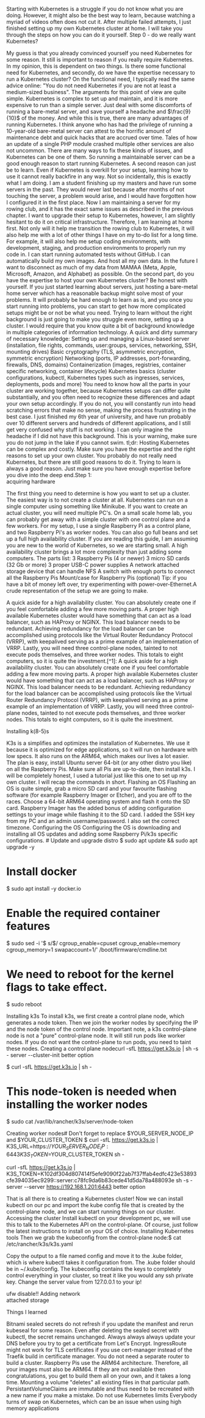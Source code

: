 Starting with Kubernetes is a struggle if you do not know what you are doing. However, it might also be the best way to learn, because watching a myriad of videos often does not cut it. After multiple failed attempts, I just finished setting up my own Kubernetes cluster at home. I will take you through the steps on how you can do it yourself.
<span style="white-space: pre-wrap;">Step 0 - do we really want Kubernetes?</span>


My guess is that you already convinced yourself you need Kubernetes for some reason. It still is important to reason if you really require Kubernetes. In my opinion, this is dependent on two things. Is there some functional need for Kubernetes, and secondly, do we have the expertise necessary to run a Kubernetes cluster? 
On the functional need, I typically read the same advice online: "You do not need Kubernetes if you are not at least a medium-sized business". The arguments for this point of view are quite simple. Kubernetes is complex to set up and maintain, and it is more expensive to run than a simple server. Just deal with some discomforts of running a bare-metal server, and save yourself a headache and $\frac{9}{10}$ of the money. And while this is true, there are many advantages of running Kubernetes. I think anyone who has had the privilege of running a 10-year-old bare-metal server can attest to the horrific amount of maintenance debt and quick hacks that are accrued over time. Tales of how an update of a single PHP module crashed multiple other services are also not uncommon. There are many ways to fix these kinds of issues, and Kubernetes can be one of them. So running a maintainable server can be a good enough reason to start running Kubernetes. 
A second reason can just be to learn. Even if Kubernetes is overkill for your setup, learning how to use it cannot really backfire in any way. Not so incidentally, this is exactly what I am doing. I am a student finishing up my masters and have run some servers in the past. They would never last because after months of not touching the server, a problem would arise, and I would have forgotten how I configured it in the first place. Now I am maintaining a server for my rowing club, and it has the exact same issues as described in the previous chapter. I want to upgrade their setup to Kubernetes, however, I am slightly hesitant to do it on critical infrastructure. Therefore, I am learning at home first. Not only will it help me transition the rowing club to Kubernetes, it will also help me with a lot of other things I have on my to-do list for a long time. For example, it will also help me setup coding environments, with development, staging, and production environments to properly run my code in. I can start running automated tests without GitHub. I can automatically build my own images. And host all my own data. In the future I want to disconnect as much of my data from MAMAA (Meta, Apple, Microsoft, Amazon, and Alphabet) as possible. 
On the second part, do you have the expertise to host your own Kubernetes cluster? Be honest with yourself. If you just started learning about servers, just hosting a bare-metal home server which has a reasonable backup might solve most of your problems. It will probably be hard enough to learn as is, and you once you start running into problems, you can start to get how more complicated setups might be or not be what you need. Trying to learn without the right background is  just going to make you struggle even more, setting up a cluster. I would require that you know quite a bit of background knowledge in multiple categories of information technology. A quick and dirty summary of necessary knowledge:
Setting up and managing a Linux-based server (installation, file rights, commands, user:groups, services, networking, SSH, mounting drives)
Basic cryptography (TLS, asymmetric encryption, symmetric encryption)
Networking (ports, IP addresses, port-forwarding, firewalls, DNS, domains)
Containerization (images, registries, container specific networking, container lifecycle)
Kubernetes basics (cluster configurations, kubectl, Kubernetes types such as ingresses, services, deployments, pods and more)
You need to know how all the parts in your cluster are working together, because Kubernetes setups can differ quite substantially, and you often need to recognize these differences and adapt your own setup accordingly. If you do not, you will constantly run into head scratching errors that make no sense, making the process frustrating in the best case. I just finished my 6th year of university, and have run probably over 10 different servers and hundreds of different applications, and I still get very confused why stuff is not working. I can only imagine the headache if I did not have this background. This is your warning, make sure you do not jump in the lake if you cannot swim.
tl;dr: Hosting Kubernetes can be complex and costly. Make sure you have the expertise and the right reasons to set up your own cluster. You probably do not really need Kubernetes, but there are still good reasons to do it. Trying to learn is always a good reason. Just make sure you have enough expertise before you dive into the deep end.<span style="white-space: pre-wrap;">Step 1: acquiring hardware</span>


The first thing you need to determine is how you want to set up a cluster. The easiest way is to not create a cluster at all. Kubernetes can run on a single computer using something like Minikube. If you want to create an actual cluster, you will need multiple PC's. On a small scale home lab, you can probably get away with a simple cluster with one control plane and a few workers. For my setup, I use a single Raspberry Pi as a control plane, and two Raspberry Pi's as worker nodes. You can also go full beans and set up a full high availability cluster. If you are reading this guide, I am assuming you are new to the world of Kubernetes, so we are starting small. A high availability cluster brings a lot more complexity than just adding some computers. The parts list:
3 Raspberry Pis (4 or newer)
3 micro SD cards (32 Gb or more)
3 proper USB-C power supplies
A network attached storage device that can handle NFS
A switch with enough ports to connect all the Raspberry Pis
Mount/case for Raspberry Pis (optional)
Tip: if you have a bit of money left over, try experimenting with power-over-Ethernet.A crude representation of the setup we are going to make.


A quick aside for a high availability cluster. You can absolutely create one if you feel comfortable adding a few more moving parts. A proper high available Kubernetes cluster would have something that can act as a load balancer, such as HAProxy or NGINX. This load balancer needs to be redundant. Achieving redundancy for the load balancer can be accomplished using protocols like the Virtual Router Redundancy Protocol (VRRP), with keepalived serving as a prime example of an implementation of VRRP. Lastly, you will need three control-plane nodes, tainted to not execute pods themselves, and three worker nodes. This totals to eight computers, so it is quite the investment.[^1]: A quick aside for a high availability cluster. You can absolutely create one if you feel comfortable adding a few more moving parts. A proper high available Kubernetes cluster would have something that can act as a load balancer, such as HAProxy or NGINX. This load balancer needs to be redundant. Achieving redundancy for the load balancer can be accomplished using protocols like the Virtual Router Redundancy Protocol (VRRP), with keepalived serving as a prime example of an implementation of VRRP. Lastly, you will need three control-plane nodes, tainted to not execute pods themselves, and three worker nodes. This totals to eight computers, so it is quite the investment.


<span style="white-space: pre-wrap;">Installing k(8-5)s</span>


K3s is a simplifies and optimizes the installation of Kubernetes. We use it because it is optimized for edge applications, so it will run on hardware with low specs. It also runs on the ARM64, which makes our lives a lot easier. The plan is easy, install Ubuntu server 64-bit (or any other distro you like) on all the Raspberry Pis. Make sure all Pis are up-to-date, then install k3s. I will be completely honest, I used a tutorial just like this one to set up my own cluster. I will recap the commands in short.
Flashing an OS
Flashing an OS is quite simple, grab a micro SD card and your favourite flashing software (for example Raspberry Imager or Etcher), and you are off to the races. Choose a 64-bit ARM64 operating system and flash it onto the SD card. Raspberry Imager has the added bonus of adding configuration settings to your image while flashing it to the SD card. I added the SSH key from my PC and an admin username/password. I also set the correct timezone.
Configuring the OS
Configuring the OS is downloading and installing all OS updates and adding some Raspberry Pi/k3s specific configurations. # Update and upgrade distro
$ sudo apt update && sudo apt upgrade -y

# Install docker
$ sudo apt install -y docker.io

# Enable the required container features
$ sudo sed -i '$ s/$/ cgroup_enable=cpuset cgroup_enable=memory cgroup_memory=1 swapaccount=1/' /boot/firmware/cmdline.txt

# We need to reboot for the kernel flags to take effect.
$ sudo reboot


Installing k3s
To install k3s, we first create a control plane node, which generates a node token. Then we join the worker nodes by specifying the IP and the node token of the control node. Important note, a k3s control-plane node is not a "pure" control-plane node. It will still run pods like worker nodes. If you do not want the control-plane to run pods, you need to taint these nodes.
Creating a control plane nodecurl -sfL https://get.k3s.io | sh -s - server --cluster-init
better option

$ curl -sfL https://get.k3s.io | sh -

# This node-token is needed when installing the worker nodes
$ sudo cat /var/lib/rancher/k3s/server/node-token


Creating worker nodes# Don't forget to replace $YOUR_SERVER_NODE_IP and $YOUR_CLUSTER_TOKEN
$ curl -sfL https://get.k3s.io | K3S_URL=https://$YOUR_SERVER_NODE_IP:6443 K3S_TOKEN=$YOUR_CLUSTER_TOKEN sh -

curl -sfL https://get.k3s.io | K3S_TOKEN=K102df304d807414f5efe9090f22ab7f37ffab4edfc423e53893cfe394035ec9299::server:c78fc9da6b83cede41d5da78a488093e sh -s - server --server https://192.168.1.201:6443
better option


That is all there is to creating a Kubernetes cluster! Now we can install kubectl on our pc and import the kube config file that is created by the control-plane node, and we can start running things on our cluster.
Accessing the cluster
Install kubectl on your development pc, we will use this to talk to the Kubernetes API on the control-plane. Of course, just follow the latest instructions to install on your OS of choice. 
Installing Kubernetes tools
Then we grab the kubeconfig from the control-plane node:$ cat /etc/rancher/k3s/k3s.yaml


Copy the output to a file named config and move it to the .kube folder, which is where kubectl takes it configuration from. The .kube folder should be in ~/.kube/config. The kubeconfig contains the keys to completely control everything in your cluster, so treat it like you would any ssh private key.
Change the server value from 127.0.0.1 to your ip!

ufw disable!!
<span style="white-space: pre-wrap;">Adding network attached storage</span>



<span style="white-space: pre-wrap;">Things I learned</span>


Bitnami sealed secrets do not refresh if you update the manifest and rerun kubeseal for some reason. Even after deleting the sealed secret with kubectl, the secret remains unchanged. 
Always always always update your DNS before you try to get a certificate from Let's Encrypt.
IngressRoute might not work for TLS certificates if you use cert-manager instead of the Traefik build in certificate manager.
You do not need a separate router to build a cluster.
Raspberry Pis use the ARM64 architecture. Therefore, all your images must also be ARM64. If they are not available then congratulations, you get to build them all on your own, and it takes a long time.
Mounting a volume "deletes" all existing files in that particular path.
PersistantVolumeClaims are immutable and thus need to be recreated with a new name if you make a mistake.
Do not use Kubernetes limits
Everybody turns of swap on Kubernetes, which can be an issue when using high memory applications
